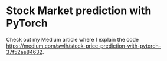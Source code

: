 # Stock Market prediction with PyTorch

Check out my Medium article where I explain the code https://medium.com/swlh/stock-price-prediction-with-pytorch-37f52ae84632.

